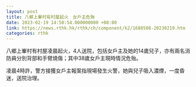 ```yaml
---
layout: post
title: 八鄉上輋村有村屋起火　女戶主危殆
date: 2023-02-19 14:50:54.000000000 +08:00
link: https://news.rthk.hk/rthk/ch/component/k2/1688508-20230219.htm
categories: rthk
---
```


八鄉上輋村有村屋凌晨起火，4人送院，包括女戶主及她的14歲兒子，亦有兩名消防員分別背部和手臂燒傷；其中38歲女戶主現時情況危殆。

凌晨4時許，警方接獲女戶主報案指現場發生火警，她與兒子吸入濃煙，一度昏迷，送院治理。
